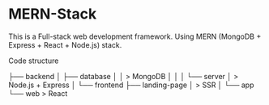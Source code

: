 # MERN-Stack

This is a Full-stack web development framework.
Using MERN (MongoDB + Express + React + Node.js) stack.

Code structure

├── backend
│ 	├── database
│ 	│ 	> MongoDB
│ 	│ 
│ 	└── server
│  		  > Node.js + Express
│
└── frontend
 	├── landing-page
 	│ 	> SSR
	│
	└── app
 		└── web
 			  > React
